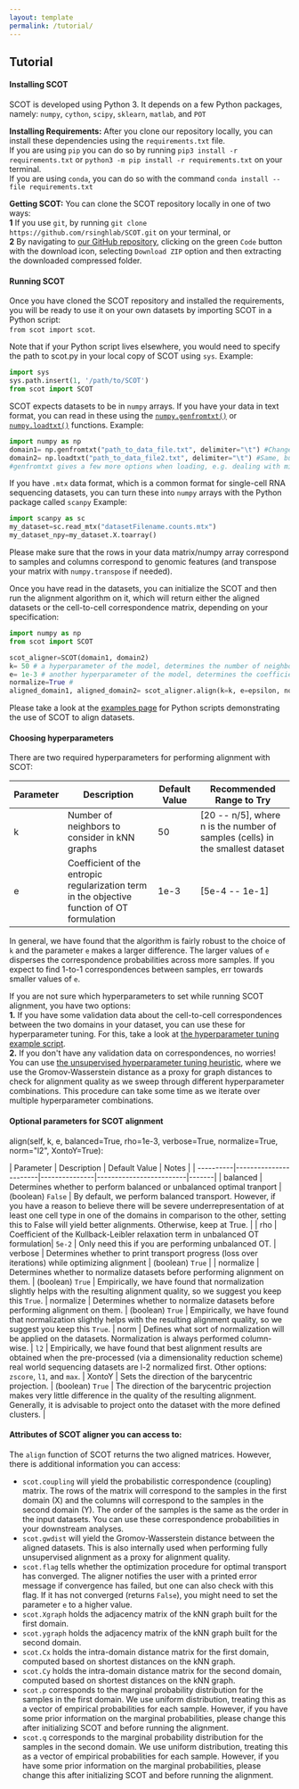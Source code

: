 ```yaml
---
layout: template
permalink: /tutorial/
---
```


## Tutorial

#### Installing SCOT
SCOT is developed using Python 3. It depends on a few Python packages, namely: `numpy`, `cython`, `scipy`, `sklearn`, `matlab`, and `POT` <br>

**Installing Requirements:** After you clone our repository locally, you can install these dependencies using the `requirements.txt` file.<br>
If you are using `pip`  you can do so by running `pip3 install -r requirements.txt` or `python3 -m pip install -r requirements.txt` on your terminal.<br>
If you are using `conda`, you can do so with the command `conda install --file requirements.txt` <br>

**Getting SCOT:** You can clone the SCOT repository locally in one of two ways:<br>
**1** If you use `git`, by running `git clone https://github.com/rsinghlab/SCOT.git` on your terminal, or <br>
**2** By navigating to [our GitHub repository](https://github.com/rsinghlab/SCOT), clicking on the green `Code` button with the download icon, selecting `Download ZIP` option and then extracting the downloaded compressed folder.  <br>
 
#### Running SCOT
Once you have cloned the SCOT repository and installed the requirements, you will be ready to use it on your own datasets by importing SCOT in a Python script:  
`from scot import scot`.  

Note that if your Python script lives elsewhere, you would need to specify the path to scot.py in your local copy of SCOT using `sys`. Example: <br>
```python
import sys
sys.path.insert(1, '/path/to/SCOT')
from scot import SCOT
```
SCOT expects datasets to be in `numpy` arrays. If you have your data in text format, you can read in these using the [`numpy.genfromtxt()`](https://numpy.org/doc/stable/reference/generated/numpy.genfromtxt.html) or [`numpy.loadtxt()`](https://numpy.org/doc/stable/reference/generated/numpy.loadtxt.html) functions. Example:<br>
```python
import numpy as np 
domain1= np.genfromtxt("path_to_data_file.txt", delimiter="\t") #Change delimiter according to your text file
domain2= np.loadtxt("path_to_data_file2.txt", delimiter="\t") #Same, but with "loadtxt". 
#genfromtxt gives a few more options when loading, e.g. dealing with missing values.
```

If you have `.mtx` data format, which is a common format for single-cell RNA sequencing datasets, you can turn these into `numpy` arrays with the Python package called `scanpy` Example:<br>
```python
import scanpy as sc
my_dataset=sc.read_mtx("datasetFilename.counts.mtx")
my_dataset_npy=my_dataset.X.toarray()
```
Please make sure that the rows in your data matrix/numpy array correspond to samples and columns correspond to genomic features (and transpose your matrix with `numpy.transpose` if needed).<br>

Once you have read in the datasets, you can initialize the SCOT and then run the alignment algorithm on it, which will return either the aligned datasets or the cell-to-cell correspondence matrix, depending on your specification:
```python
import numpy as np
from scot import SCOT

scot_aligner=SCOT(domain1, domain2)
k= 50 # a hyperparameter of the model, determines the number of neighbors to be used in the kNN graph constructed for cells based on sequencing data correlations
e= 1e-3 # another hyperparameter of the model, determines the coefficient of the entropic regularization term
normalize=True #
aligned_domain1, aligned_domain2= scot_aligner.align(k=k, e=epsilon, normalize=normalize)
```
Please take a look at the [examples page](rsinghlab.github.io/SCOT/examples) for Python scripts demonstrating the use of SCOT to align datasets.

#### Choosing hyperparameters
There are two required hyperparameters for performing alignment with SCOT:

| Parameter |       Description     | Default Value | Recommended Range to Try|
| ----------|-----------------------|---------------|-------------------------|
|     k     | Number of neighbors to consider in kNN graphs | 50 | [20 -- n/5], where n is the number of samples (cells) in the smallest dataset |
|     e     | Coefficient of the entropic regularization term in the objective function of OT formulation | 1e-3 | [5e-4 -- 1e-1] |

In general, we have found that the algorithm is fairly robust to the choice of `k` and the parameter `e` makes a larger difference. The larger values of `e` disperses the correspondence probabilities across more samples. If you expect to find 1-to-1 correspondences between samples, err towards smaller values of `e`. 

If you are not sure which hyperparameters to set while running SCOT alignment, you have two options: <br>
**1.** If you have some validation data about the cell-to-cell correspondences between the two domains in your dataset, you can use these for hyperparameter tuning. For this, take a look at [the hyperparameter tuning example script](https://github.com/rsinghlab/SCOT/blob/master/examples/hyperparameterTuning_example.py).<br>
**2.** If you don't have any validation data on correspondences, no worries! You can use [the unsupervised hyperparameter tuning heuristic](https://rsinghlab.github.io/SCOT/unsupervised/), where we use the Gromov-Wasserstein distance as a proxy for graph distances to check for alignment quality as we sweep through different hyperparameter combinations. This procedure can take some time as we iterate over multiple hyperparameter combinations. <br>

#### Optional parameters for SCOT alignment

align(self, k, e, balanced=True, rho=1e-3, verbose=True, normalize=True, norm="l2", XontoY=True):

| Parameter |       Description     | Default Value | Notes |
| ----------|-----------------------|---------------|-------------------------|-------|
| balanced  | Determines whether to perform balanced or unbalanced optimal tranport | (boolean) `False` | By default, we perform balanced transport. However, if you have a reason to believe there will be severe underrepresentation of at least one cell type in one of the domains in comparison to the other, setting this to False will yield better alignments. Otherwise, keep at True. | 
|    rho    | Coefficient of the Kullback-Leibler relaxation term in unbalanced OT formulation| `5e-2` | Only need this if you are performing unbalanced OT. 
|  verbose  | Determines whether to print transport progress (loss over iterations) while optimizing alignment | (boolean) `True` | 
| normalize | Determines whether to normalize datasets before performing alignment on them. | (boolean) `True` | Empirically, we have found that normalization slightly helps with the resulting alignment quality, so we suggest you keep this `True`.
| normalize | Determines whether to normalize datasets before performing alignment on them. | (boolean) `True` | Empirically, we have found that normalization slightly helps with the resulting alignment quality, so we suggest you keep this `True`.
|    norm   | Defines what sort of normalization will be applied on the datasets. Normalization is always performed column-wise. | `l2` | Empirically, we have found that best alignment results are obtained when the pre-processed (via a dimensionality reduction scheme) real world sequencing datasets are l-2 normalized first. Other options: `zscore`, `l1`, and `max`. 
|  XontoY   | Sets the direction of the barycentric projection. | (boolean) `True` | The direction of the barycentric projection makes very little difference in the quality of the resulting alignment. Generally, it is advisable to project onto the dataset with the more defined clusters. |


#### Attributes of SCOT aligner you can access to:
The `align` function of SCOT returns the two aligned matrices. However, there is additional information you can access:<br> 
- `scot.coupling` will yield the probabilistic correspondence (coupling) matrix. The rows of the matrix will correspond to the samples in the first domain (X) and the columns will correspond to the samples in the second domain (Y). The order of the samples is the same as the order in the input datasets. You can use these correspondence probabilities in your downstream analyses. <br>
- `scot.gwdist` will yield the Gromov-Wasserstein distance between the aligned datasets. This is also internally used when performing fully unsupervised alignment as a proxy for alignment quality. <br>
- `scot.flag` tells whether the optimization procedure for optimal transport has converged. The aligner notifies the user with a printed error message if convergence has failed, but one can also check with this flag. If it has not converged (returns `False`), you might need to set the parameter `e` to a higher value. <br>
- `scot.Xgraph` holds the adjacency matrix of the kNN graph built for the first domain. <br>
- `scot.ygraph` holds the adjacency matrix of the kNN graph built for the second domain. <br>
- `scot.Cx` holds the intra-domain distance matrix for the first domain, computed based on shortest distances on the kNN graph. <br>
- `scot.Cy` holds the intra-domain distance matrix for the second domain, computed based on shortest distances on the kNN graph. <br>
- `scot.p` corresponds to the marginal probability distribution for the samples in the first domain. We use uniform distribution, treating this as a vector of empirical probabilities for each sample. However, if you have some prior information on the marginal probabilities, please change this after initializing SCOT and before running the alignment. <br>
- `scot.q` corresponds to the marginal probability distribution for the samples in the second domain. We use uniform distribution, treating this as a vector of empirical probabilities for each sample. However, if you have some prior information on the marginal probabilities, please change this after initializing SCOT and before running the alignment. 

